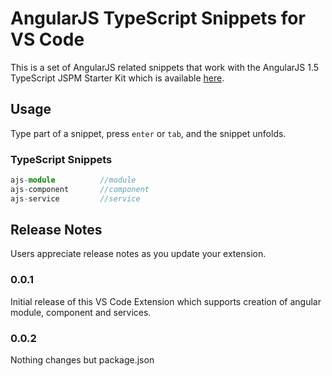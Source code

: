 # AngularJS TypeScript Snippets for VS Code

This is a set of AngularJS related snippets that work with the AngularJS 1.5 TypeScript JSPM Starter Kit which is available [here](https://github.com/jchandra74/angular1.5-typescript-jspm-starter-kit).

## Usage
Type part of a snippet, press `enter` or `tab`, and the snippet unfolds.

### TypeScript Snippets
```TypeScript
ajs-module          //module
ajs-component       //component
ajs-service         //service
```

## Release Notes

Users appreciate release notes as you update your extension.

### 0.0.1

Initial release of this VS Code Extension which supports creation of angular module, component and services.

### 0.0.2

Nothing changes but package.json